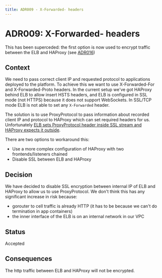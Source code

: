 ```yaml
---
title: ADR009 - X-Forwarded- headers
---
```


# ADR009: X-Forwarded- headers

This has been superceded: the first option is now used to encrypt traffic
between the ELB and HAProxy (see [ADR016](../ADR016-end-to-end-encryption))

## Context

We need to pass correct client IP and requested protocol to applications deployed to the platform. To achieve this we want to use X-Forwarded-For and X-Forwarded-Proto headers.
In the current setup we've got HAProxy behind ELB to allow insert HSTS headers, and ELB is configured in SSL mode (not HTTPS) because it does not support WebSockets. In SSL/TCP mode ELB is not able to set any `X-Forwarded` header.

The solution is to use ProxyProtocol to pass information about recorded client IP and protocol to HAProxy which can set required headers for us. Unfortunately [ELB sets ProxyProtocol header inside SSL stream and HAProxy expects it outside](http://serverfault.com/questions/775010/aws-elb-with-ssl-backend-adds-proxy-protocol-inside-ssl-stream).

There are two options to workaround this:

 * Use a more complex configuration of HAProxy with two frontends/listeners chained
 * Disable SSL between ELB and HAProxy


## Decision

We have decided to disable SSL encryption between internal IP of ELB and HAProxy to allow us to use ProxyProtocol.
We don't think this has any significant increase in risk because:

* gorouter to cell traffic is already HTTP (it has to be because we can't do termination in app containers)
* the inner interface of the ELB is on an internal network in our VPC

## Status

Accepted

## Consequences

The http traffic between ELB and HAProxy will not be encrypted.

